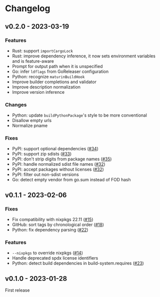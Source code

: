 # Changelog

## v0.2.0 - 2023-03-19

### Features

- Rust: support `importCargoLock`
- Rust: improve dependency inference, it now sets environment variables and is feature-aware
- Prompt for output path when it is unspecified
- Go: infer `ldflags` from GoReleaser configuration
- Python: recognize `maturinBuildHook`
- Improve builder completions and validator
- Improve description normalization
- Improve version inference

### Changes

- Python: update `buildPythonPackage`'s style to be more conventional
- Disallow empty urls
- Normalize pname

### Fixes

- PyPI: support optional dependencies ([#34](https://github.com/nix-community/nix-init/issues/34))
- PyPI: support zip sdists ([#33](https://github.com/nix-community/nix-init/issues/33))
- PyPI: don't strip digits from package names ([#35](https://github.com/nix-community/nix-init/issues/35))
- PyPI: handle normalized sdist file names ([#32](https://github.com/nix-community/nix-init/issues/32))
- PyPI: accept packages without licenses ([#32](https://github.com/nix-community/nix-init/issues/32))
- PyPI: filter out non-sdist versions
- Go: detect empty vendor from go.sum instead of FOD hash

## v0.1.1 - 2023-02-06

### Fixes

- Fix compatibility with nixpkgs 22.11 ([#15](https://github.com/nix-community/nix-init/issues/15))
- GitHub: sort tags by chronological order ([#18](https://github.com/nix-community/nix-init/issues/18))
- Python: fix dependency parsing ([#22](https://github.com/nix-community/nix-init/issues/22))

### Features

- `--nixpkgs` to override nixpkgs ([#14](https://github.com/nix-community/nix-init/issues/14))
- Handle deprecated spdx license identifiers
- Python: detect build dependencies in build-system.requires ([#23](https://github.com/nix-community/nix-init/issues/23))

## v0.1.0 - 2023-01-28

First release
